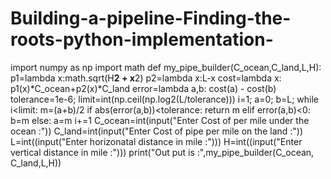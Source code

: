 # Building-a-pipeline-Finding-the-roots-python-implementation-
import numpy as np
import math
def my_pipe_builder(C_ocean,C_land,L,H):
    p1=lambda x:math.sqrt(H**2 + x**2)
    p2=lambda x:L-x
    cost=lambda x: p1(x)*C_ocean+p2(x)*C_land
    error=lambda a,b: cost(a) - cost(b)
    tolerance=1e-6;
    limit=int(np.ceil(np.log2(L/tolerance)))
    i=1;
    a=0;
    b=L;
    while i<limit:
        m=(a+b)/2
        if abs(error(a,b))<tolerance:
            return m
        elif error(a,b)<0:
            b=m
        else:
            a=m
        i+=1
C_ocean=int(input("Enter Cost of per mile under the ocean :"))
C_land=int(input("Enter Cost of pipe per mile on the land :"))
L=int((input("Enter horizonatal distance in mile :")))
H=int((input("Enter vertical distance in  mile :")))
print("Out put is :",my_pipe_builder(C_ocean, C_land,L,H))
